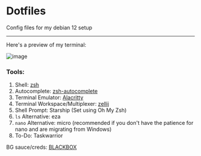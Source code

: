 # Dotfiles
Config files for my debian 12 setup

---

Here's a preview of my terminal:

![image](https://github.com/unfortunatelygeek/dotfiles/assets/118061722/65ede0d8-9e5b-4456-9e0b-91020f8bcce5)

### Tools:

1. Shell: [zsh](https://www.zsh.org/)
2. Autocomplete: [zsh-autocomplete](https://github.com/marlonrichert/zsh-autocomplete)
3. Terminal Emulator: [Alacritty](https://github.com/alacritty/alacritty)
4. Terminal Workspace/Multiplexer: [zellij](https://github.com/zellij-org/zellij)
5. Shell Prompt: Starship (Set using Oh My Zsh)
6. `ls` Alternative: eza
7. `nano` Alternative: micro (recommended if you don't have the patience for nano and are migrating from Windows)
8. To-Do: Taskwarrior

BG sauce/creds: [BLACKBOX](https://twitter.com/1L9l2Aa8UCL0IGJ)
